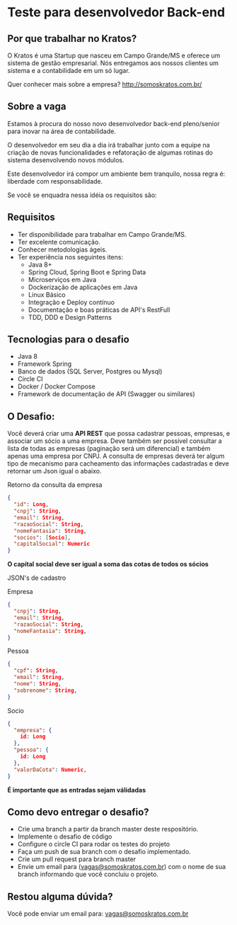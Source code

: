 # Teste para desenvolvedor Back-end

## Por que trabalhar no Kratos?

O Kratos é uma Startup que nasceu em Campo Grande/MS e oferece um sistema de gestão empresarial. Nós entregamos aos nossos clientes um sistema e a contabilidade em um só lugar.

Quer conhecer mais sobre a empresa? http://somoskratos.com.br/

## Sobre a vaga

Estamos à procura do nosso novo desenvolvedor back-end pleno/senior para inovar na área de contabilidade.

O desenvolvedor em seu dia a dia irá trabalhar junto com a equipe na criação de novas funcionalidades e refatoração de algumas rotinas do sistema desenvolvendo novos módulos.

Este desenvolvedor irá compor um ambiente bem tranquilo, nossa regra é: liberdade com responsabilidade.

Se você se enquadra nessa idéia os requisitos são: 

## Requisitos
* Ter disponibilidade para trabalhar em Campo Grande/MS.
* Ter excelente comunicação.
* Conhecer metodologias ágeis.
* Ter experiência nos seguintes itens:
	* Java 8+
  * Spring Cloud, Spring Boot e Spring Data
  * Microserviços em Java
  * Dockerização de aplicações em Java
  * Linux Básico
  * Integração e Deploy contínuo
  * Documentação e boas práticas de API's RestFull
  * TDD, DDD e Design Patterns

## Tecnologias para o desafio
* Java 8
* Framework Spring
* Banco de dados (SQL Server, Postgres ou Mysql)
* Circle CI
* Docker / Docker Compose
* Framework de documentação de API (Swagger ou similares)

## O Desafio:

Você deverá criar uma **API REST** que possa cadastrar pessoas, empresas, e associar um sócio a uma empresa. Deve também ser possível consultar a lista de todas as empresas (paginação será um diferencial) e também apenas uma empresa por CNPJ. A consulta de empresas deverá ter algum tipo de mecanismo para cacheamento das informações cadastradas e deve retornar um Json igual o abaixo.

Retorno da consulta da empresa
```json
{
  "id": Long,
  "cnpj": String,
  "email": String,
  "razaoSocial": String,
  "nomeFantasia": String,
  "socios": [Socio],
  "capitalSocial": Numeric
}
```

**O capital social deve ser igual a soma das cotas de todos os sócios**

JSON's de cadastro

Empresa
```json
{
  "cnpj": String,
  "email": String,
  "razaoSocial": String,
  "nomeFantasia": String,
}
```

Pessoa
```json
{
  "cpf": String,
  "email": String,
  "nome": String,
  "sobrenome": String,
}
```

Socio
```json
{
  "empresa": {
    id: Long
  },
  "pessoa": {
    id: Long
  },
  "valorDaCota": Numeric,
}
```

**É importante que as entradas sejam válidadas**

## Como devo entregar o desafio?
* Crie uma branch a partir da branch master deste respositório.
* Implemente o desafio de código
* Configure o circle CI para rodar os testes do projeto
* Faça um push de sua branch com o desafio implementado.
* Crie um pull request para branch master
* Envie um email para (vagas@somoskratos.com.br) com o nome de sua branch informando que você concluiu o projeto.

## Restou alguma dúvida?
Você pode enviar um email para: vagas@somoskratos.com.br
